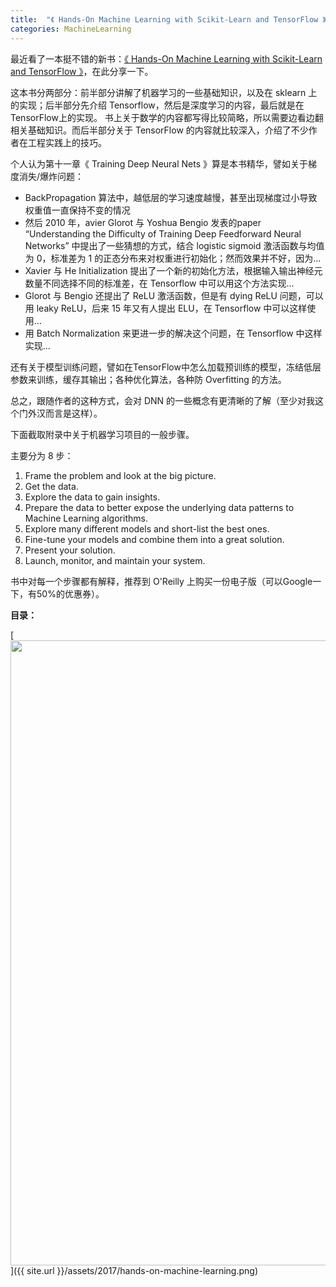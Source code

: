 ```yaml
---
title:  "《 Hands-On Machine Learning with Scikit-Learn and TensorFlow 》笔记"
categories: MachineLearning
---
```


最近看了一本挺不错的新书：[《 Hands-On Machine Learning with Scikit-Learn and TensorFlow 》](http://shop.oreilly.com/product/0636920052289.do)，在此分享一下。

这本书分两部分：前半部分讲解了机器学习的一些基础知识，以及在 sklearn 上的实现；后半部分先介绍 Tensorflow，然后是深度学习的内容，最后就是在TensorFlow上的实现。
书上关于数学的内容都写得比较简略，所以需要边看边翻相关基础知识。而后半部分关于 TensorFlow 的内容就比较深入，介绍了不少作者在工程实践上的技巧。

个人认为第十一章《 Training Deep Neural Nets 》算是本书精华，譬如关于梯度消失/爆炸问题：

* BackPropagation 算法中，越低层的学习速度越慢，甚至出现梯度过小导致权重值一直保持不变的情况
* 然后 2010 年，avier Glorot 与 Yoshua Bengio 发表的paper “Understanding the Difficulty of Training Deep Feedforward Neural Networks” 中提出了一些猜想的方式，结合 logistic sigmoid 激活函数与均值为 0，标准差为 1 的正态分布来对权重进行初始化；然而效果并不好，因为...
* Xavier 与 He Initialization 提出了一个新的初始化方法，根据输入输出神经元数量不同选择不同的标准差，在 Tensorflow 中可以用这个方法实现...
* Glorot 与 Bengio 还提出了 ReLU 激活函数，但是有 dying ReLU 问题，可以用 leaky ReLU，后来 15 年又有人提出 ELU，在 Tensorflow 中可以这样使用...
* 用 Batch Normalization 来更进一步的解决这个问题，在 Tensorflow 中这样实现...

还有关于模型训练问题，譬如在TensorFlow中怎么加载预训练的模型，冻结低层参数来训练，缓存其输出；各种优化算法，各种防 Overfitting 的方法。

总之，跟随作者的这种方式，会对 DNN 的一些概念有更清晰的了解（至少对我这个门外汉而言是这样）。

下面截取附录中关于机器学习项目的一般步骤。

主要分为 8 步：

1. Frame the problem and look at the big picture.
2. Get the data.
3. Explore the data to gain insights.
4. Prepare the data to better expose the underlying data patterns to Machine Learning algorithms.
5. Explore many different models and short-list the best ones.
6. Fine-tune your models and combine them into a great solution.
7. Present your solution.
8. Launch, monitor, and maintain your system.

书中对每一个步骤都有解释，推荐到 O'Reilly 上购买一份电子版（可以Google一下，有50%的优惠券）。

**目录：**

[<img src="{{ site.url }}/assets/2017/hands-on-machine-learning.png" width="1000" />]({{ site.url }}/assets/2017/hands-on-machine-learning.png)
